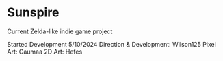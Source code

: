 # Sunspire
 Current Zelda-like indie game project

Started Development 5/10/2024
Direction & Development: Wilson125
Pixel Art: Gaumaa
2D Art: Hefes
